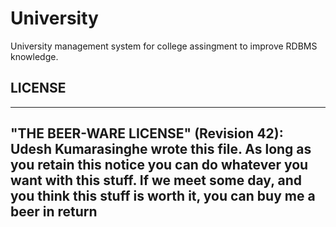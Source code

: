 # University

University management system for college assingment to improve RDBMS knowledge.

## LICENSE
----------------------------------------------------------------------------
"THE BEER-WARE LICENSE" (Revision 42):
Udesh Kumarasinghe wrote this file. As long as you retain this notice you
can do whatever you want with this stuff. If we meet some day, and you think
this stuff is worth it, you can buy me a beer in return
----------------------------------------------------------------------------
